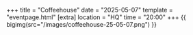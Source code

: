 +++
title = "Coffeehouse"
date = "2025-05-07"
template = "eventpage.html"
[extra]
location = "HQ"
time = "20:00"
+++
{{ bigimg(src="/images/coffeehouse-25-05-07.png") }}
